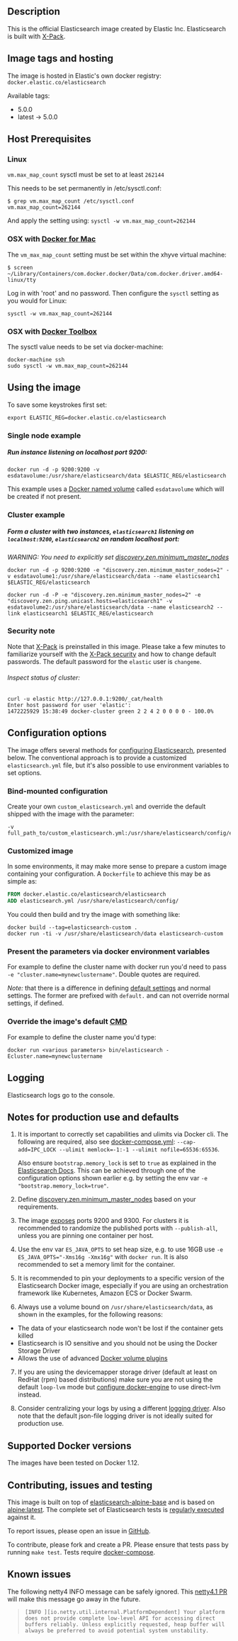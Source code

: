 ## Description

This is the official Elasticsearch image created by Elastic Inc.
Elasticsearch is built with [X-Pack](https://www.elastic.co/guide/en/x-pack/current/index.html).

## Image tags and hosting

The image is hosted in Elastic's own docker registry: `docker.elastic.co/elasticsearch`

Available tags:

- 5.0.0
- latest -> 5.0.0

## Host Prerequisites

### Linux

`vm.max_map_count` sysctl must be set to at least `262144`

This needs to be set permanently in /etc/sysctl.conf:

``` shell
$ grep vm.max_map_count /etc/sysctl.conf
vm.max_map_count=262144
```

And apply the setting using: `sysctl -w vm.max_map_count=262144`

### OSX with [Docker for Mac](https://docs.docker.com/engine/installation/mac/#/docker-for-mac)

The `vm_max_map_count` setting must be set within the xhyve virtual machine:

```shell
$ screen ~/Library/Containers/com.docker.docker/Data/com.docker.driver.amd64-linux/tty
```

Log in with 'root' and no password.
Then configure the `sysctl` setting as you would for Linux:

```shell
sysctl -w vm.max_map_count=262144
```

### OSX with [Docker Toolbox](https://docs.docker.com/engine/installation/mac/#docker-toolbox)

The sysctl value needs to be set via docker-machine:

``` shell
docker-machine ssh
sudo sysctl -w vm.max_map_count=262144
```

## Using the image

To save some keystrokes first set:

``` shell
export ELASTIC_REG=docker.elastic.co/elasticsearch

```

### Single node example

##### Run instance listening on localhost port 9200:

``` shell
docker run -d -p 9200:9200 -v esdatavolume:/usr/share/elasticsearch/data $ELASTIC_REG/elasticsearch
```

This example uses a [Docker named volume](https://docs.docker.com/engine/tutorials/dockervolumes/) called `esdatavolume` which will be created if not present.

### Cluster example

##### Form a cluster with two instances, `elasticsearch1` listening on `localhost:9200`, `elasticsearch2` on random localhost port:

*WARNING: You need to explicitly set [discovery.zen.minimum_master_nodes](https://www.elastic.co/guide/en/elasticsearch/reference/current/modules-discovery-zen.html)*


``` shell
docker run -d -p 9200:9200 -e "discovery.zen.minimum_master_nodes=2" -v esdatavolume1:/usr/share/elasticsearch/data --name elasticsearch1 $ELASTIC_REG/elasticsearch
```

``` shell
docker run -d -P -e "discovery.zen.minimum_master_nodes=2" -e "discovery.zen.ping.unicast.hosts=elasticsearch1" -v esdatavolume2:/usr/share/elasticsearch/data --name elasticsearch2 --link elasticsearch1 $ELASTIC_REG/elasticsearch
```

### Security note

Note that [X-Pack](https://www.elastic.co/guide/en/x-pack/current/index.html) is preinstalled in this image.
Please take a few minutes to familiarize yourself with the [X-Pack security](https://www.elastic.co/guide/en/x-pack/current/security-getting-started.html) and how to change default passwords. The default password for the `elastic` user is `changeme`.

###### Inspect status of cluster:


```shell
curl -u elastic http://127.0.0.1:9200/_cat/health
Enter host password for user 'elastic':
1472225929 15:38:49 docker-cluster green 2 2 4 2 0 0 0 0 - 100.0%
```
## Configuration options

The image offers several methods for [configuring Elasticsearch](https://www.elastic.co/guide/en/elasticsearch/reference/5.0/important-settings.html), presented below. The conventional approach is to provide a customized `elasticsearch.yml` file, but it's also possible to use environment variables to set options.

### Bind-mounted configuration

Create your own `custom_elasticsearch.yml` and override the default shipped with the image with the parameter:

``` shell
-v full_path_to/custom_elasticsearch.yml:/usr/share/elasticsearch/config/elasticsearch.yml
```

### Customized image

In some environments, it may make more sense to prepare a custom image containing your configuration. A `Dockerfile` to achieve this may be as simple as:

``` dockerfile
FROM docker.elastic.co/elasticsearch/elasticsearch
ADD elasticsearch.yml /usr/share/elasticsearch/config/
```

You could then build and try the image with something like:

``` shell
docker build --tag=elasticsearch-custom .
docker run -ti -v /usr/share/elasticsearch/data elasticsearch-custom
```

### Present the parameters via docker environment variables

For example to define the cluster name with docker run you'd need to pass `-e "cluster.name=mynewclustername"`. Double quotes are required.

*Note:* that there is a difference in defining [default settings](https://www.elastic.co/guide/en/elasticsearch/reference/5.0/settings.html#_setting_default_settings) and normal settings. The former are prefixed with `default.` and can not override normal settings, if defined.

### Override the image's default [CMD](https://docs.docker.com/engine/reference/run/#cmd-default-command-or-options)

For example to define the cluster name you'd type:

```
docker run <various parameters> bin/elasticsearch -Ecluster.name=mynewclustername
```

## Logging

Elasticsearch logs go to the console.

## Notes for production use and defaults

1. It is important to correctly set capabilities and ulimits via Docker cli. The following are required, also see [docker-compose.yml](https://github.com/elastic/elasticsearch-docker/blob/master/docker-compose.yml):
   `--cap-add=IPC_LOCK --ulimit memlock=-1:-1 --ulimit nofile=65536:65536`.

   Also ensure `bootstrap.memory_lock` is set to `true` as explained in the [Elasticsearch Docs](https://www.elastic.co/guide/en/elasticsearch/reference/5.0/setup-configuration-memory.html#mlockall). This can be achieved through one of the configuration options shown earlier e.g. by setting the env var `-e "bootstrap.memory_lock=true"`.

2. Define [discovery.zen.minimum_master_nodes](https://www.elastic.co/guide/en/elasticsearch/reference/5.0/modules-discovery-zen.html) based on your requirements.

3. The image [exposes](https://docs.docker.com/engine/reference/builder/#/expose) ports 9200 and 9300. For clusters it is recommended to randomize the published ports with `--publish-all`, unless you are pinning one container per host.

4. Use the env var `ES_JAVA_OPTS` to set heap size, e.g. to use 16GB use `-e ES_JAVA_OPTS="-Xms16g -Xmx16g"` with `docker run`. It is also recommended to set a memory limit for the container.

5. It is recommended to pin your deployments to a specific version of the Elasticsearch Docker image, especially if you are using an orchestration framework like Kubernetes, Amazon ECS or Docker Swarm.

6. Always use a volume bound on `/usr/share/elasticsearch/data`, as shown in the examples, for the following reasons:

  - The data of your elasticsearch node won't be lost if the container gets killed
  - Elasticsearch is IO sensitive and you should not be using the Docker Storage Driver
  - Allows the use of advanced [Docker volume plugins](https://docs.docker.com/engine/extend/plugins/#volume-plugins)

7. If you are using the devicemapper storage driver (default at least on RedHat (rpm) based distributions) make sure you are not using the default `loop-lvm` mode but [configure docker-engine](https://docs.docker.com/engine/userguide/storagedriver/device-mapper-driver/#configure-docker-with-devicemapper) to use direct-lvm instead.

8. Consider centralizing your logs by using a different [logging driver](https://docs.docker.com/engine/admin/logging/overview/). Also note that the default json-file logging driver is not ideally suited for production use.

## Supported Docker versions

The images have been tested on Docker 1.12.

## Contributing, issues and testing

This image is built on top of [elasticsearch-alpine-base](https://github.com/elastic/elasticsearch-alpine-base) and is based on [alpine:latest](https://hub.docker.com/_/alpine/).
The complete set of Elasticsearch tests is [regularly executed](https://elasticsearch-ci.elastic.co/view/Elasticsearch/job/elastic+elasticsearch+master+dockeralpine-periodic/) against it.

To report issues, please open an issue in [GitHub](https://github.com/elastic/elasticsearch-docker/issues).

To contribute, please fork and create a PR. Please ensure that tests pass by running `make test`. Tests require [docker-compose](https://docs.docker.com/compose/install/).

## Known issues

The following netty4 INFO message can be safely ignored. This [netty4.1 PR](https://github.com/netty/netty/pull/5624) will make this message go away in the future.


> `[INFO ][io.netty.util.internal.PlatformDependent] Your platform does not provide complete low-level API for accessing direct buffers reliably. Unless explicitly requested, heap buffer will always be preferred to avoid potential system unstability.`
